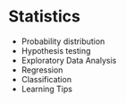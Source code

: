 # Statistics
- Probability distribution
- Hypothesis testing
- Exploratory Data Analysis
- Regression
- Classification
- Learning Tips

